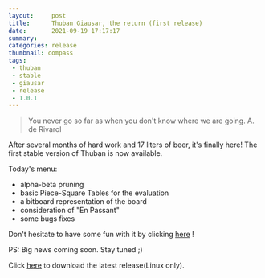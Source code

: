 ```yaml
---
layout:     post
title:      Thuban Giausar, the return (first release)
date:       2021-09-19 17:17:17
summary:    
categories: release
thumbnail: compass
tags:
 - thuban
 - stable
 - giausar
 - release
 - 1.0.1
---
```

> You never go so far as when you don't know where we are going. A. de Rivarol

After several months of hard work and 17 liters of beer, it's finally here!  The first stable version of Thuban is now available. 

Today's menu: 
 - alpha-beta pruning
 - basic Piece-Square Tables for the evaluation
 - a bitboard representation of the board
 - consideration of "En Passant"
 - some bugs fixes

Don't hesitate to have some fun with it by clicking [here][1] !

PS: Big news coming soon. Stay tuned ;)

Click [here][2] to download the latest release(Linux only).

[1]: https://lichess.org/@/Thuban_official
[2]: https://github.com/thuban-bot/thuban-bot.github.io/raw/main/engine/thuban_giausar_1.0.1


